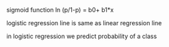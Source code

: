 sigmoid function  ln (p/1-p) = b0+ b1*x

logistic regression line is same as linear regression line

in logistic regression we predict probability of a class
